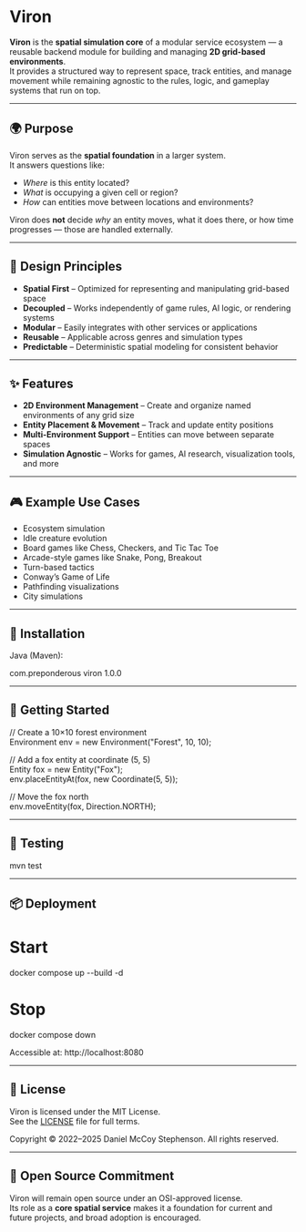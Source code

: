 # Viron

**Viron** is the **spatial simulation core** of a modular service ecosystem — a reusable backend module for building and managing **2D grid-based environments**.  
It provides a structured way to represent space, track entities, and manage movement while remaining agnostic to the rules, logic, and gameplay systems that run on top.

---

## 🌍 Purpose

Viron serves as the **spatial foundation** in a larger system.  
It answers questions like:
- *Where* is this entity located?
- *What* is occupying a given cell or region?
- *How* can entities move between locations and environments?

Viron does **not** decide *why* an entity moves, what it does there, or how time progresses — those are handled externally.

---

## 🧠 Design Principles

- **Spatial First** – Optimized for representing and manipulating grid-based space  
- **Decoupled** – Works independently of game rules, AI logic, or rendering systems  
- **Modular** – Easily integrates with other services or applications  
- **Reusable** – Applicable across genres and simulation types  
- **Predictable** – Deterministic spatial modeling for consistent behavior  

---

## ✨ Features

- **2D Environment Management** – Create and organize named environments of any grid size  
- **Entity Placement & Movement** – Track and update entity positions  
- **Multi-Environment Support** – Entities can move between separate spaces  
- **Simulation Agnostic** – Works for games, AI research, visualization tools, and more  

---

## 🎮 Example Use Cases

- Ecosystem simulation  
- Idle creature evolution  
- Board games like Chess, Checkers, and Tic Tac Toe  
- Arcade-style games like Snake, Pong, Breakout  
- Turn-based tactics  
- Conway’s Game of Life  
- Pathfinding visualizations  
- City simulations

---

## 🚀 Installation

Java (Maven):

<dependency>
  <groupId>com.preponderous</groupId>
  <artifactId>viron</artifactId>
  <version>1.0.0</version>
</dependency>

---

## 📖 Getting Started

// Create a 10×10 forest environment  
Environment env = new Environment("Forest", 10, 10);

// Add a fox entity at coordinate (5, 5)  
Entity fox = new Entity("Fox");  
env.placeEntityAt(fox, new Coordinate(5, 5));

// Move the fox north  
env.moveEntity(fox, Direction.NORTH);

---

## 🧪 Testing

mvn test

---

## 📦 Deployment

# Start  
docker compose up --build -d

# Stop  
docker compose down

Accessible at: http://localhost:8080

---

## 📄 License

Viron is licensed under the MIT License.  
See the [LICENSE](LICENSE) file for full terms.

Copyright © 2022–2025 Daniel McCoy Stephenson. All rights reserved.

---

## 🤝 Open Source Commitment

Viron will remain open source under an OSI-approved license.  
Its role as a **core spatial service** makes it a foundation for current and future projects, and broad adoption is encouraged.